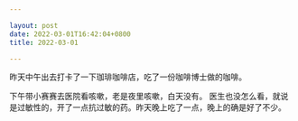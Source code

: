 ```yaml
---

layout: post
date: 2022-03-01T16:42:04+0800
title: 2022-03-01

---
```


昨天中午出去打卡了一下珈琲咖啡店，吃了一份咖啡博士做的咖啡。

下午带小赛赛去医院看咳嗽，老是夜里咳嗽，白天没有。 医生也没怎么看，就说是过敏性的，开了一点抗过敏的药。昨天晚上吃了一点，晚上的确是好了不少。
